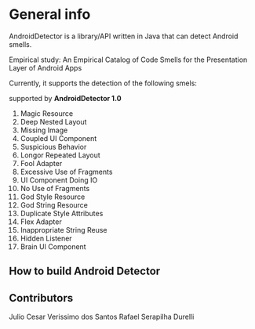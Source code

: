 # General info

AndroidDetector is a library/API written in Java that can detect Android smells.

Empirical study: An Empirical Catalog of Code Smells for the
Presentation Layer of Android Apps


Currently, it supports the detection of the following smels:

supported by **AndroidDetector 1.0**

1. Magic Resource
2. Deep Nested Layout
3. Missing Image
4. Coupled UI Component
5. Suspicious Behavior
6. Longor Repeated Layout
7. Fool Adapter
8. Excessive Use of Fragments
9. UI Component Doing IO
10. No Use of Fragments
11. God Style Resource
12. God String Resource
13. Duplicate Style Attributes
14. Flex Adapter
15. Inappropriate String Reuse
16. Hidden Listener
17. Brain UI Component

## How to build Android Detector

## Contributors
Julio Cesar Verissimo dos Santos
Rafael Serapilha Durelli 
